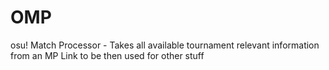 # OMP
osu! Match Processor - Takes all available tournament relevant information from an MP Link to be then used for other stuff
